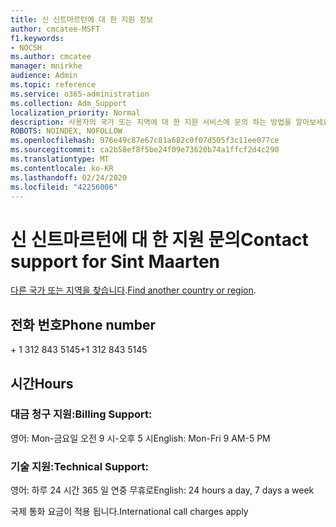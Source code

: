 ```yaml
---
title: 신 신트마르턴에 대 한 지원 정보
author: cmcatee-MSFT
f1.keywords:
- NOCSH
ms.author: cmcatee
manager: mnirkhe
audience: Admin
ms.topic: reference
ms.service: o365-administration
ms.collection: Adm_Support
localization_priority: Normal
description: 사용자의 국가 또는 지역에 대 한 지원 서비스에 문의 하는 방법을 알아보세요.
ROBOTS: NOINDEX, NOFOLLOW
ms.openlocfilehash: 976e49c87e67c81a682c0f07d505f3c11ee077ce
ms.sourcegitcommit: ca2b58ef8f5be24f09e73620b74a1ffcf2d4c290
ms.translationtype: MT
ms.contentlocale: ko-KR
ms.lasthandoff: 02/24/2020
ms.locfileid: "42256006"
---
```

# <a name="contact-support-for-sint-maarten"></a><span data-ttu-id="69250-103">신 신트마르턴에 대 한 지원 문의</span><span class="sxs-lookup"><span data-stu-id="69250-103">Contact support for Sint Maarten</span></span>

<span data-ttu-id="69250-104">[다른 국가 또는 지역을 찾습니다](../contact-support-for-business-products.md).</span><span class="sxs-lookup"><span data-stu-id="69250-104">[Find another country or region](../contact-support-for-business-products.md).</span></span>

## <a name="phone-number"></a><span data-ttu-id="69250-105">전화 번호</span><span class="sxs-lookup"><span data-stu-id="69250-105">Phone number</span></span>
<span data-ttu-id="69250-106">+ 1 312 843 5145</span><span class="sxs-lookup"><span data-stu-id="69250-106">+1 312 843 5145</span></span>

## <a name="hours"></a><span data-ttu-id="69250-107">시간</span><span class="sxs-lookup"><span data-stu-id="69250-107">Hours</span></span>
### <a name="billing-support"></a><span data-ttu-id="69250-108">대금 청구 지원:</span><span class="sxs-lookup"><span data-stu-id="69250-108">Billing Support:</span></span>

<span data-ttu-id="69250-109">영어: Mon-금요일 오전 9 시-오후 5 시</span><span class="sxs-lookup"><span data-stu-id="69250-109">English: Mon-Fri 9 AM-5 PM</span></span>

### <a name="technical-support"></a><span data-ttu-id="69250-110">기술 지원:</span><span class="sxs-lookup"><span data-stu-id="69250-110">Technical Support:</span></span>

<span data-ttu-id="69250-111">영어: 하루 24 시간 365 일 연중 무휴로</span><span class="sxs-lookup"><span data-stu-id="69250-111">English: 24 hours a day, 7 days a week</span></span>

<span data-ttu-id="69250-112">국제 통화 요금이 적용 됩니다.</span><span class="sxs-lookup"><span data-stu-id="69250-112">International call charges apply</span></span>